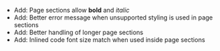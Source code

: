 * Add: Page sections allow **bold** and *italic*
* Add: Better error message when unsupported styling is used in page sections
* Add: Better handling of longer page sections
* Add: Inlined code font size match when used inside page sections